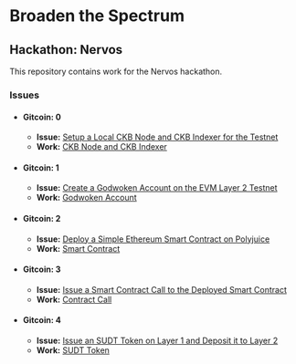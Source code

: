 # Broaden the Spectrum
## Hackathon: Nervos

This repository contains work for the Nervos hackathon.


### Issues
 - #### Gitcoin: 0
    - **Issue:** [Setup a Local CKB Node and CKB Indexer for the Testnet](https://gitcoin.co/issue/nervosnetwork/grants/1/100026176)
    - **Work:** [CKB Node and CKB Indexer](CKB%20Node%20and%20CKB%20Indexer/README.md)

 - #### Gitcoin: 1
    - **Issue:** [Create a Godwoken Account on the EVM Layer 2 Testnet](https://gitcoin.co/issue/nervosnetwork/grants/2/100026208)
    - **Work:** [Godwoken Account](Godwoken%20Account/README.md)
    
 - #### Gitcoin: 2
    - **Issue:** [Deploy a Simple Ethereum Smart Contract on Polyjuice](https://gitcoin.co/issue/nervosnetwork/grants/3/100026209)
    - **Work:** [Smart Contract](Smart%20Contract/README.md)

 - #### Gitcoin: 3
    - **Issue:** [Issue a Smart Contract Call to the Deployed Smart Contract](https://gitcoin.co/issue/nervosnetwork/grants/4/100026210)
    - **Work:** [Contract Call](Contract%20Call/README.md)

 - #### Gitcoin: 4
    - **Issue:** [Issue an SUDT Token on Layer 1 and Deposit it to Layer 2](https://gitcoin.co/issue/nervosnetwork/grants/5/100026211)
    - **Work:** [SUDT Token](SUDT%20Token/README.md)